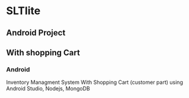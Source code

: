 # SLTlite
## Android Project
## With shopping Cart
### Android
Inventory Managment System With Shopping Cart (customer part)
using Android Studio, Nodejs, MongoDB
